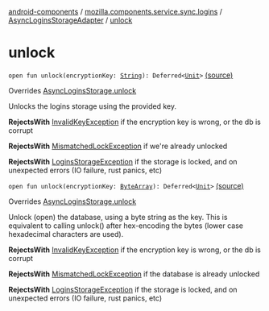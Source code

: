 [android-components](../../index.md) / [mozilla.components.service.sync.logins](../index.md) / [AsyncLoginsStorageAdapter](index.md) / [unlock](./unlock.md)

# unlock

`open fun unlock(encryptionKey: `[`String`](https://kotlinlang.org/api/latest/jvm/stdlib/kotlin/-string/index.html)`): Deferred<`[`Unit`](https://kotlinlang.org/api/latest/jvm/stdlib/kotlin/-unit/index.html)`>` [(source)](https://github.com/mozilla-mobile/android-components/blob/master/components/service/sync-logins/src/main/java/mozilla/components/service/sync/logins/AsyncLoginsStorage.kt#L277)

Overrides [AsyncLoginsStorage.unlock](../-async-logins-storage/unlock.md)

Unlocks the logins storage using the provided key.

**RejectsWith**
[InvalidKeyException](../-invalid-key-exception.md) if the encryption key is wrong, or the db is corrupt

**RejectsWith**
[MismatchedLockException](../-mismatched-lock-exception.md) if we're already unlocked

**RejectsWith**
[LoginsStorageException](../-logins-storage-exception.md) if the storage is locked, and on unexpected
    errors (IO failure, rust panics, etc)

`open fun unlock(encryptionKey: `[`ByteArray`](https://kotlinlang.org/api/latest/jvm/stdlib/kotlin/-byte-array/index.html)`): Deferred<`[`Unit`](https://kotlinlang.org/api/latest/jvm/stdlib/kotlin/-unit/index.html)`>` [(source)](https://github.com/mozilla-mobile/android-components/blob/master/components/service/sync-logins/src/main/java/mozilla/components/service/sync/logins/AsyncLoginsStorage.kt#L281)

Overrides [AsyncLoginsStorage.unlock](../-async-logins-storage/unlock.md)

Unlock (open) the database, using a byte string as the key.
This is equivalent to calling unlock() after hex-encoding the bytes (lower
case hexadecimal characters are used).

**RejectsWith**
[InvalidKeyException](../-invalid-key-exception.md) if the encryption key is wrong, or the db is corrupt

**RejectsWith**
[MismatchedLockException](../-mismatched-lock-exception.md) if the database is already unlocked

**RejectsWith**
[LoginsStorageException](../-logins-storage-exception.md) if the storage is locked, and on unexpected
    errors (IO failure, rust panics, etc)

